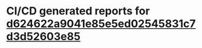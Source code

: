 # CI/CD generated reports for [d624622a9041e85e5ed02545831c7d3d52603e85](https://github.com/hydephp/develop/commit/d624622a9041e85e5ed02545831c7d3d52603e85)
